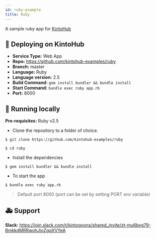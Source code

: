 ```yaml
---
id: ruby-example
title: Ruby
---
```


A sample ruby app for [KintoHub](https://kintohub.com)

## :rocket: Deploying on KintoHub

- **Service Type:** Web App
- **Repo:** https://github.com/kintohub-examples/ruby
- **Branch:** master
- **Language:** Ruby
- **Language version:** 2.5
- **Build Command:** `gem install bundler && bundle install`
- **Start Command:** `bundle exec ruby app.rb`
- **Port:** 8000

## :hammer: Running locally

**Pre-requisites:** Ruby v2.5

- Clone the repository to a folder of choice.

```
$ git clone https://github.com/kintohub-examples/ruby

$ cd ruby
```

- Install the dependencies

```
$ gem install bundler && bundle install
```

- To start the app

```
$ bundle exec ruby app.rb
```

> Default port 8000 (port can be set by setting PORT env variable)

## :ambulance: Support

**Slack:** https://join.slack.com/t/kintogoons/shared_invite/zt-mu6bvg79-BmkkdMRRwohJioZggXVYeA
